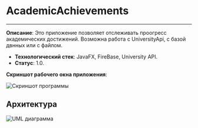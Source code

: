 # AcademicAchievements
----------------
**Описание**:  Это приложение позволяет отслеживать проогресс академических достижений. Возможна работа с UniversityApi, с базой двнных или с файлом.
 - **Технологический стек**: JavaFX, FireBase, University API.
 - **Статус**:  1.0.

**Скриншот рабочего окна приложения**:

![Скриншот программы](https://github.com/user-attachments/assets/57245bc9-f49a-4c99-b6c7-6ccffbab44fc)

## Архитектура
![UML диаграмма]("https://github.com/user-attachments/assets/d7964baf-01de-413b-8333-5c0877a5cd1c)
